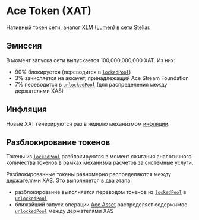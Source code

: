 # Ace Token (XAT)

Нативный токен сети, аналог XLM ([Lumen](https://developers.stellar.org/docs/issuing-assets/anatomy-of-an-asset/#lumens-xlm)) в сети Stellar.


## Эмиссия

В момент запуска сети выпускается 100,000,000,000 XAT. Из них:

- 90% блокируется (переводится в [`lockedPool`][1])
- 3% зачисляется на аккаунт, принадлежащий Ace Stream Foundation
- 7% переводится в [`unlockedPool`][2] (для распределения между держателями XAS)


## Инфляция
Новые XAT генерируются раз в неделю механизмом [инфляции][3].


## Разблокирование токенов

Токены из [`lockedPool`][1] разблокируются в момент сжигания аналогичного количества токенов в рамках механизма расчетов за системные услуги.

Разблокированные токены равномерно распределяются между держателями XAS. Это выполняется в два этапа:

- разблокирование выполняется переводом токенов из [`lockedPool`][1] в [`unlockedPool`][2]
- ближайший запуск операции [Ace Asset][4] распределяет содержимое [`unlockedPool`][2] между держателями XAS

[1]: ../glossary/system-pools.md#lockedpool
[2]: ../glossary/system-pools.md#unlockedpool
[3]: ../system-tokens/inflation.md
[4]: ../list-of-operations/ace-asset.md